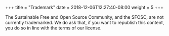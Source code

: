 +++
title = "Trademark"
date = 2018-12-06T12:27:40-08:00
weight = 5
+++

The Sustainable Free and Open Source Community, and the SFOSC, are not currently
trademarked. We do ask that, if you want to republish this content, you do so in
line with the terms of our license.
